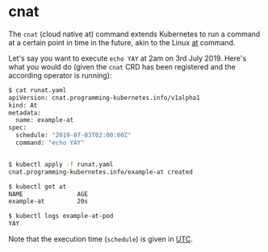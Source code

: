 # cnat

The `cnat` (cloud native at) command extends Kubernetes to run a command at a certain point in time in the future, akin to the Linux [at](https://en.wikipedia.org/wiki/At_(command)) command.

Let's say you want to execute `echo YAY` at 2am on 3rd July 2019. Here's what you would do (given the `cnat` CRD has been registered and the according operator is running):

```bash
$ cat runat.yaml
apiVersion: cnat.programming-kubernetes.info/v1alpha1
kind: At
metadata:
  name: example-at
spec:
  schedule: "2019-07-03T02:00:00Z"
  command: "echo YAY"


$ kubectl apply -f runat.yaml
cnat.programming-kubernetes.info/example-at created

$ kubectl get at
NAME               AGE
example-at         20s

$ kubectl logs example-at-pod
YAY
```

Note that the execution time (`schedule`) is given in [UTC](https://www.utctime.net/).